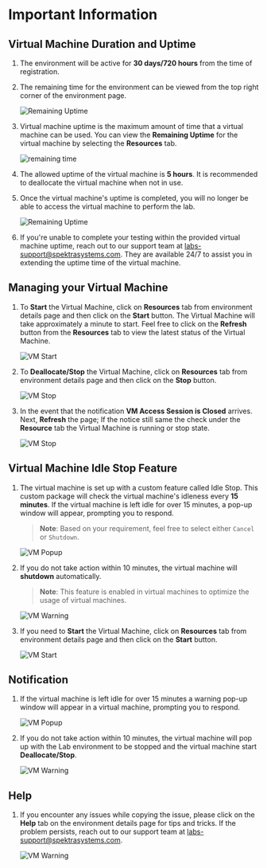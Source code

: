 # Important Information

## Virtual Machine Duration and Uptime

1. The environment will be active for **30 days/720 hours** from the time of registration.

1. The remaining time for the environment can be viewed from the top right corner of the environment page.

   ![Remaining Uptime](./images/remaining-time.png)

1. Virtual machine uptime is the maximum amount of time that a virtual machine can be used. You can view the **Remaining Uptime** for the virtual machine by selecting the **Resources** tab.

   ![remaining time](./images/vm-uptime.png)
   
1. The allowed uptime of the virtual machine is **5 hours**. It is recommended to deallocate the virtual machine when not in use. 

1. Once the virtual machine's uptime is completed, you will no longer be able to access the virtual machine to perform the lab. 

   ![Remaining Uptime](./images/uptime.png)

1. If you're unable to complete your testing within the provided virtual machine uptime, reach out to our support team at [labs-support@spektrasystems.com](labs-support@spektrasystems.com). They are available 24/7 to assist you in extending the uptime time of the virtual machine.

## Managing your Virtual Machine

1. To **Start**  the Virtual Machine, click on **Resources** tab from environment details page and then click on the **Start** button. The Virtual Machine will take approximately a minute to start. Feel free to click on the **Refresh** button from the **Resources** tab to view the latest status of the Virtual Machine.

   ![VM Start](./images/start-vm.png)

1. To **Deallocate/Stop** the Virtual Machine, click on **Resources** tab from environment details page and then click on the **Stop** button.

   ![VM Stop](./images/stop-vm.png)

1. In the event that the notification **VM Access Session is Closed** arrives. Next, **Refresh** the page; If the notice still same the check under the **Resource** tab the Virtual Machine is running or stop state. 

   ![VM Stop](./images/notice.png)

## Virtual Machine Idle Stop Feature

1. The virtual machine is set up with a custom feature called Idle Stop. This custom package will check the virtual machine's idleness every **15 minutes**. If the virtual machine is left idle for over 15 minutes, a pop-up window will appear, prompting you to respond.

   > **Note**: Based on your requirement, feel free to select either `Cancel` or `Shutdown`. 

   ![VM Popup](./images/auto-sheenshot.png)
 
1. If you do not take action within 10 minutes, the virtual machine will **shutdown** automatically.

   > **Note**: This feature is enabled in virtual machines to optimize the usage of virtual machines.

   ![VM Warning](./images/auto-warning.png)
   
1. If you need to **Start** the Virtual Machine, click on **Resources** tab from environment details page and then click on the **Start** button.

   ![VM Start](./images/start-vm1.png)

## Notification

1. If the virtual machine is left idle for over 15 minutes a warning pop-up window will appear in a virtual machine, prompting you to respond.

   ![VM Popup](./images/auto-sheenshot1.png)

1. If you do not take action within 10 minutes, the virtual machine will pop up with the Lab environment to be stopped and the virtual machine start **Deallocate/Stop**.

   ![VM Warning](./images/auto-warning1.png)

## Help 

1. If you encounter any issues while copying the issue, please click on the **Help** tab on the environment details page for tips and tricks. If the problem persists, reach out to our support team at [labs-support@spektrasystems.com](labs-support@spektrasystems.com).

   ![VM Warning](./images/help.png)
